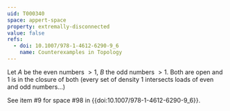 ```yaml
---
uid: T000340
space: appert-space
property: extremally-disconnected
value: false
refs:
  - doi: 10.1007/978-1-4612-6290-9_6
    name: Counterexamples in Topology
---
```

Let $A$ be the even numbers $>1$, $B$ the odd numbers $>1$. Both are open and $1$ is in the closure of both (every set of density $1$ intersects loads of even and odd numbers...)

See item #9 for space #98 in {{doi:10.1007/978-1-4612-6290-9_6}}.
